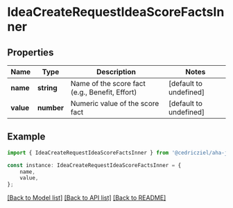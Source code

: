 # IdeaCreateRequestIdeaScoreFactsInner


## Properties

Name | Type | Description | Notes
------------ | ------------- | ------------- | -------------
**name** | **string** | Name of the score fact (e.g., Benefit, Effort) | [default to undefined]
**value** | **number** | Numeric value of the score fact | [default to undefined]

## Example

```typescript
import { IdeaCreateRequestIdeaScoreFactsInner } from '@cedricziel/aha-js';

const instance: IdeaCreateRequestIdeaScoreFactsInner = {
    name,
    value,
};
```

[[Back to Model list]](../README.md#documentation-for-models) [[Back to API list]](../README.md#documentation-for-api-endpoints) [[Back to README]](../README.md)
